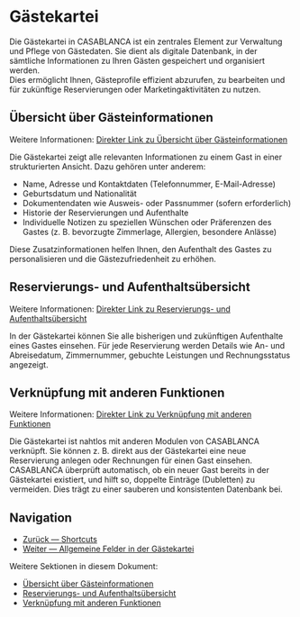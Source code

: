 # Gästekartei

Die Gästekartei in CASABLANCA ist ein zentrales Element zur Verwaltung und Pflege von Gästedaten. Sie dient als digitale Datenbank, in der sämtliche Informationen zu Ihren Gästen gespeichert und organisiert werden.  
Dies ermöglicht Ihnen, Gästeprofile effizient abzurufen, zu bearbeiten und für zukünftige Reservierungen oder Marketingaktivitäten zu nutzen.

## Übersicht über Gästeinformationen

Weitere Informationen: [Direkter Link zu Übersicht über Gästeinformationen](https://docs.casablanca.at/desktop/guest_profile/#übersicht-über-gästeinformationen)

Die Gästekartei zeigt alle relevanten Informationen zu einem Gast in einer strukturierten Ansicht. Dazu gehören unter anderem:

* Name, Adresse und Kontaktdaten (Telefonnummer, E-Mail-Adresse)
* Geburtsdatum und Nationalität
* Dokumentendaten wie Ausweis- oder Passnummer (sofern erforderlich)
* Historie der Reservierungen und Aufenthalte
* Individuelle Notizen zu speziellen Wünschen oder Präferenzen des Gastes (z. B. bevorzugte Zimmerlage, Allergien, besondere Anlässe)

Diese Zusatzinformationen helfen Ihnen, den Aufenthalt des Gastes zu personalisieren und die Gästezufriedenheit zu erhöhen.

## Reservierungs- und Aufenthaltsübersicht

Weitere Informationen: [Direkter Link zu Reservierungs- und Aufenthaltsübersicht](https://docs.casablanca.at/desktop/guest_profile/#reservierungs--und-aufenthaltsübersicht)

In der Gästekartei können Sie alle bisherigen und zukünftigen Aufenthalte eines Gastes einsehen. Für jede Reservierung werden Details wie An- und Abreisedatum, Zimmernummer, gebuchte Leistungen und Rechnungsstatus angezeigt.

## Verknüpfung mit anderen Funktionen

Weitere Informationen: [Direkter Link zu Verknüpfung mit anderen Funktionen](https://docs.casablanca.at/desktop/guest_profile/#verknüpfung-mit-anderen-funktionen)

Die Gästekartei ist nahtlos mit anderen Modulen von CASABLANCA verknüpft. Sie können z. B. direkt aus der Gästekartei eine neue Reservierung anlegen oder Rechnungen für einen Gast einsehen. CASABLANCA überprüft automatisch, ob ein neuer Gast bereits in der Gästekartei existiert, und hilft so, doppelte Einträge (Dubletten) zu vermeiden. Dies trägt zu einer sauberen und konsistenten Datenbank bei.

## Navigation

* [Zurück — Shortcuts](https://docs.casablanca.at/desktop/room_plan/shortcuts)
* [Weiter — Allgemeine Felder in der Gästekartei](https://docs.casablanca.at/desktop/guest_profile/common_settings)

Weitere Sektionen in diesem Dokument:

* [Übersicht über Gästeinformationen](https://docs.casablanca.at/desktop/guest_profile/#übersicht-über-gästeinformationen)
* [Reservierungs- und Aufenthaltsübersicht](https://docs.casablanca.at/desktop/guest_profile/#reservierungs--und-aufenthaltsübersicht)
* [Verknüpfung mit anderen Funktionen](https://docs.casablanca.at/desktop/guest_profile/#verknüpfung-mit-anderen-funktionen)